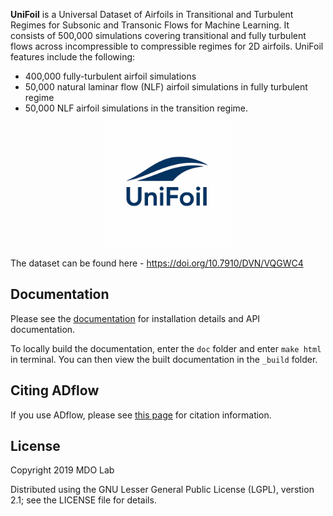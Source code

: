 **UniFoil** is a Universal Dataset of Airfoils in Transitional and Turbulent Regimes for Subsonic and Transonic Flows for Machine Learning.
It consists of 500,000 simulations covering transitional and fully turbulent flows across incompressible to compressible regimes for 2D airfoils.
UniFoil features include the following:
- 400,000 fully-turbulent airfoil simulations
- 50,000 natural laminar flow (NLF) airfoil simulations in fully turbulent regime
- 50,000 NLF airfoil simulations in the transition regime.

<p align="center">
  <img src="Images/Logo.png" width="200"/>
</p>



The dataset can be found here - https://doi.org/10.7910/DVN/VQGWC4


## Documentation
Please see the [documentation](https://mdolab-adflow.readthedocs-hosted.com/en/latest/) for installation details and API documentation.

To locally build the documentation, enter the `doc` folder and enter `make html` in terminal.
You can then view the built documentation in the `_build` folder.

## Citing ADflow
If you use ADflow, please see [this page](https://mdolab-adflow.readthedocs-hosted.com/en/latest/citation.html) for citation information.

## License
Copyright 2019 MDO Lab

Distributed using the GNU Lesser General Public License (LGPL), verstion 2.1; see
the LICENSE file for details.
